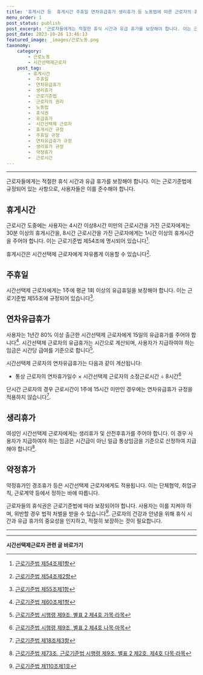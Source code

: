 ```yaml
---
title: '휴게시간 등  휴게시간 주휴일 연차유급휴가 생리휴가 등 노동법에 따른 근로자의 휴식권'
menu_order: 1
post_status: publish
post_excerpt: '근로자들에게는 적절한 휴식 시간과 유급 휴가를 보장해야 합니다. 이는 근로기준법에 규정되어 있는 사항으로, 사용자들은 이를 준수해야 합니다.'
post_date: 2023-10-26 13:46:13
featured_image: _images/근로노동.png
taxonomy:
    category:
        - 근로노동
        - 시간선택제근로자
    post_tag:
        - 휴게시간
        -  주휴일
        -  연차유급휴가
        -  생리휴가
        -  근로기준법
        -  근로자의 권리
        -  노동법
        -  휴식권
        -  유급휴가
        -  시간선택제 근로자
        -  휴게시간 규정
        -  주휴일 규정
        -  연차유급휴가 규정
        -  생리휴가 규정
        -  약정휴가
        -  근로시간
---
```



---

근로자들에게는 적절한 휴식 시간과 유급 휴가를 보장해야 합니다. 이는 근로기준법에 규정되어 있는 사항으로, 사용자들은 이를 준수해야 합니다.

## 휴게시간

근로시간 도중에는 사용자는 4시간 이상8시간 미만의 근로시간을 가진 근로자에게는 30분 이상의 휴게시간을, 8시간 근로시간을 가진 근로자에게는 1시간 이상의 휴게시간을 주어야 합니다. 이는 근로기준법 제54조에 명시되어 있습니다[^1].

휴게시간은 시간선택제 근로자에게 자유롭게 이용할 수 있습니다[^2].

## 주휴일

시간선택제 근로자에게는 1주에 평균 1회 이상의 유급휴일을 보장해야 합니다. 이는 근로기준법 제55조에 규정되어 있습니다[^3].

## 연차유급휴가

사용자는 1년간 80% 이상 출근한 시간선택제 근로자에게 15일의 유급휴가를 주어야 합니다[^4]. 시간선택제 근로자의 유급휴가는 시간으로 계산되며, 사용자가 지급하여야 하는 임금은 시간당 급여를 기준으로 합니다[^5].

시간선택제 근로자의 연차유급휴가는 다음과 같이 계산됩니다:

- 통상 근로자의 연차휴가일수 × 시간선택제 근로자의 소정근로시간 ÷ 8시간[^6]

단시간 근로자의 경우 근로시간이 1주에 15시간 미만인 경우에는 연차유급휴가 규정을 적용하지 않습니다[^7].

## 생리휴가

여성인 시간선택제 근로자에게는 생리휴가 및 산전후휴가를 주어야 합니다. 이 경우 사용자가 지급하여야 하는 임금은 시간급이 아닌 일급 통상임금을 기준으로 산정하여 지급해야 합니다[^8].

## 약정휴가

약정휴가인 경조휴가 등은 시간선택제 근로자에게도 적용됩니다. 이는 단체협약, 취업규칙, 근로계약 등에서 정하는 바에 따릅니다.

근로자들의 휴식권은 근로기준법에 따라 보장되어야 합니다. 사용자는 이를 지켜야 하며, 위반할 경우 법적 처벌을 받을 수 있습니다[^9]. 근로자의 건강과 안녕을 위해 휴식 시간과 유급 휴가의 중요성을 인지하고, 적절히 보장하는 것이 필요합니다.

---

[^1]: [근로기준법 제54조제1항](http://www.law.go.kr/LSW/lsInfoR.do?lsiSeq=199813)
[^2]: [근로기준법 제54조제2항](http://www.law.go.kr/LSW/lsInfoR.do?lsiSeq=199813)
[^3]: [근로기준법 제55조제1항](http://www.law.go.kr/LSW/lsInfoR.do?lsiSeq=199813)
[^4]: [근로기준법 제60조제1항](http://www.law.go.kr/LSW/lsInfoR.do?lsiSeq=199813)
[^5]: [근로기준법 시행령 제9조, 별표 2 제4호 가목·라목](http://www.law.go.kr/LSW/lsInfoR.do?lsiSeq=199813)
[^6]: [근로기준법 시행령 제9조, 별표 2 제4호 나목·마목](http://www.law.go.kr/LSW/lsInfoR.do?lsiSeq=199813)
[^7]: [근로기준법 제18조제3항](http://www.law.go.kr/LSW/lsInfoR.do?lsiSeq=199813)
[^8]: [근로기준법 제73조, 근로기준법 시행령 제9조, 별표 2 제2호, 제4호 다목·라목](http://www.law.go.kr/LSW/lsInfoR.do?lsiSeq=199813)
[^9]: [근로기준법 제110조제1호](http://www.law.go.kr/LSW/lsInfoR.do?lsiSeq=199813)
<!-- wp:separator -->
<hr class="wp-block-separator has-alpha-channel-opacity"/>
<!-- /wp:separator -->

<!-- wp:group {"backgroundColor":"base","layout":{"type":"constrained"}} -->
<div class="wp-block-group has-base-background-color has-background"><!-- wp:paragraph {"align":"center","fontSize":"medium"} -->
<p class="has-text-align-center has-large-font-size"><strong>시간선택제근로자 관련 글 바로가기</strong></p>
<!-- /wp:paragraph -->


<!-- wp:latest-posts
{"categories":[{"id":10911,"count":19,"description":"","link":"https://uknowlaw.com/category/%ec%8b%9c%ea%b0%84%ec%84%a0%ed%83%9d%ec%a0%9c%ea%b7%bc%eb%a1%9c%ec%9e%90/","name":"시간선택제근로자","slug":"시간선택제근로자","taxonomy":"category","parent":0,"meta":[],"_links":{"self":[{"href":"https://uknowlaw.com/wp-json/wp/v2/categories/10911"}],"collection":[{"href":"https://uknowlaw.com/wp-json/wp/v2/categories"}],"about":[{"href":"https://uknowlaw.com/wp-json/wp/v2/taxonomies/category"}],"wp:post_type":[{"href":"https://uknowlaw.com/wp-json/wp/v2/posts?categories=10911"}],"curies":[{"name":"wp","href":"https://api.w.org/{rel}","templated":true}]}}],"postsToShow":100,"excerptLength":28,"postLayout":"grid","columns":2,"featuredImageAlign":"left","featuredImageSizeSlug":"large","fontSize":"medium"} /--></div>
<!-- /wp:group -->